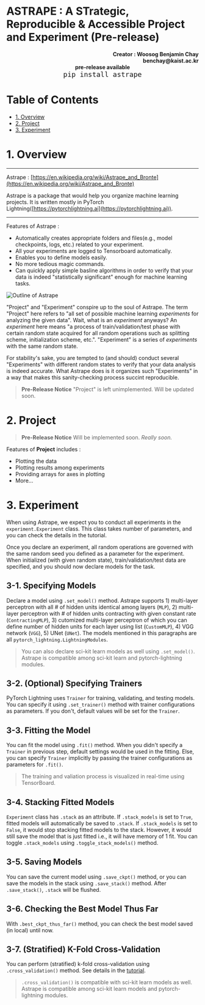 # ASTRAPE : A STrategic, Reproducible & Accessible Project and Experiment (Pre-release)



<div align="right">
      <b>Creator : Woosog Benjamin Chay</b> 
</div>
<div align="right">
      <b>benchay@kaist.ac.kr</b> 
</div>

<center> <b>pre-release available</b> </center>
<center><code><font size=4>pip install astrape</code></font> </center>


# Table of Contents
- [1. Overview](#1-overview)
- [2. Project](#2-project)
- [3. Experiment](#3-experiment)

# 1. Overview
__________________________
Astrape : [https://en.wikipedia.org/wiki/Astrape_and_Bronte](https://en.wikipedia.org/wiki/Astrape_and_Bronte)

Astrape is a package that would help you organize machine learning projects. It is written mostly in PyTorch Lightning([https://pytorchlightning.ai](https://pytorchlightning.ai)). 
__________________________



Features of Astrape :
- Automatically creates appropriate folders and files(e.g., model checkpoints, logs, etc.) related to your experiment. 
- All your experiments are logged to Tensorboard automatically.
- Enables you to define models easily.
- No more tedious magic commands.
- Can quickly apply simple basline algorithms in order to verify that your data is indeed "statistically significant" enough for machine learning tasks.

![Outline of Astrape](https://github.com/benchay1999/astrape/blob/main/astrape_outline.jpg?raw=true)

"Project" and "Experiment" conspire up to the soul of Astrape. The term "Project" here refers to "all set of possible machine learning *experiments* for analyzing the given data". Wait, what is an *experiment* anyways? An *experiment* here means "a process of train/validation/test phase with certain random state acquired for all random operations such as splitting scheme, initialization scheme, etc.".  "Experiment" is a series of *experiments* with the same random state. 

For stability's sake, you are tempted to (and should) conduct several "Experiments" with different random states to verify that your data analysis is indeed accurate. What Astrape does is it organizes such "Experiments" in a way that makes this sanity-checking process succint reproducible. 

> **Pre-Release Notice**
> "Project" is left unimplemented. Will be updated soon. 


# 2. Project 

> **Pre-Release Notice**
> Will be implemented soon. *Really soon.*

Features of **Project** includes :
- Plotting the data 
- Plotting results among experiments
- Providing arrays for axes in plotting
- More...

# 3. Experiment

When using Astrape, we expect you to conduct all experiments in the `experiment.Experiment` class. This class takes number of parameters, and you can check the details in the tutorial. 

Once you declare an experiment, all random operations are governed with the same random seed you defined as a parameter for the experiment. When initialized (with given random state), train/validation/test data are specified, and you should now declare models for the task.

## 3-1. Specifying Models

Declare a model using `.set_model()` method. Astrape supports 1) multi-layer perceptron with all # of hidden units identical among layers (`MLP`), 2) multi-layer perceptron with # of hidden units contracting with given constant rate (`ContractingMLP`), 3) cutomized multi-layer perceptron of which you can define number of hidden units for each layer using list (`CustomMLP`), 4) VGG network (`VGG`), 5) UNet (`UNet`). The models mentioned in this paragraphs are all `pytorch_lightning.LightningModules`.
 

> You can also declare sci-kit learn models as well using `.set_model()`. Astrape is compatible among sci-kit learn and pytorch-lightning modules. 


## 3-2. (Optional) Specifying Trainers 

PyTorch Lightning uses `Trainer` for training, validating, and testing models. You can specify it using `.set_trainer()` method with trainer configurations as parameters. If you don't, default values will be set for the `Trainer`.

## 3-3. Fitting the Model

You can fit the model using `.fit()` method. When you didn't specify a `Trainer` in previous step, default settings would be used in the fitting. Else, you can specify `Trainer` implicitly by passing the trainer configurations as parameters for `.fit()`. 


> The training and valiation process is visualized in real-time using TensorBoard. 

## 3-4. Stacking Fitted Models

`Experiment` class has `.stack` as an attribute. If `.stack_models` is set to `True`, fitted models will automatically be saved to `.stack`. If `.stack_models` is set to `False`, it would stop stacking fitted models to the stack. However, it would still save the model that is just fitted i.e., it will have memory of 1 fit. You can toggle `.stack_models` using `.toggle_stack_models()` method.

## 3-5. Saving Models

You can save the current model using `.save_ckpt()` method, or you can save the models in the stack using `.save_stack()` method. After `.save_stack()`, `.stack` will be flushed.

## 3-6. Checking the Best Model Thus Far

With `.best_ckpt_thus_far()` method, you can check the best model saved (in local) until now.

## 3-7. (Stratified) K-Fold Cross-Validation

You can perform (stratified) k-fold cross-validation using `.cross_validation()` method. See details in the [tutorial](https://github.com/benchay1999/astrape/blob/main/tutorial/tutorial.ipynb). 

> `.cross_validation()` is compatible with sci-kit learn models as well. Astrape is compatible among sci-kit learn models and pytorch-lightning modules.

